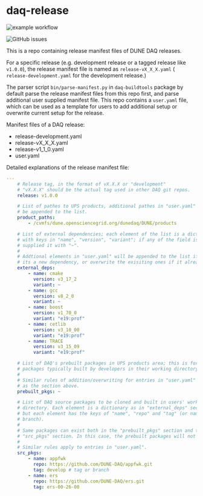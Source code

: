 # daq-release

![example workflow](https://github.com/github/docs/actions/workflows/main.yml/badge.svg)

![GitHub issues](https://img.shields.io/github/issues/DUNE-DAQ/daq-release)

This is a repo containing release manifest files of DUNE DAQ releases.

For a specific release (e.g. development release or a tagged release like
`v1.0.0`), the release manifest file is named as `release-vX_X_X.yaml` (
`release-development.yaml` for the development release.)

The parser script `bin/parse-manifest.py` in `daq-buildtools` package by default
parse the release manifest files from this repo first, and parse additional user
supplied manifest file. This repo contains a `user.yaml` file, which can be used
as a template for users to add additional setup or overwrite current setup for
the release.

Manifest files of a DAQ release:

* release-development.yaml
* release-vX_X_X.yaml
* release-v1_1_0.yaml
* user.yaml

Detailed explanations of the release manifest file:

```yaml
---
    # Release tag, in the format of vX.X.X or "development"
    # "vX.X.X" should be the actual tag used in other DAQ git repos.
    release: v1.0.0

    # List of pathes to UPS products, additional pathes in "user.yaml" will
    # be appended to the list.
    product_paths:
        - /cvmfs/dune.opensciencegrid.org/dunedaq/DUNE/products

    # List of external dependencies; each element of the list is a dictionary
    # with keys in "name", "version", "variant"; if any of the field is empty,
    # supplied it with "~".
    #
    # Addtional elements in "user.yaml" will be appended to the list if the
    # its a new dependency, or overwrite the exisiting ones if it already exists.
    external_deps:
        - name: cmake
          version: v3_17_2
          variant: ~
        - name: gcc
          version: v8_2_0
          variant: ~
        - name: boost
          version: v1_70_0
          variant: "e19:prof"
        - name: cetlib
          version: v3_10_00
          variant: "e19:prof"
        - name: TRACE
          version: v3_15_09
          variant: "e19:prof"

    # List of DAQ's prebuilt packages in UPS products area; this is for DAQ
    # packages typically built by developers in their working directory.
    #
    # Similar rules of addition/overwriting for entries in "user.yaml" apply
    # as the section above.
    prebuilt_pkgs: ~

    # List of DAQ source packages to be cloned and built in users' working
    # directory. Each element is a dictionary as in "external_deps" seciton,
    # but each element has the keys of "name", "repo" and "tag" (or name of the
    # branch).
    #
    # Same packages can exist both in the "prebuilt_pkgs" section and the
    # "src_pkgs" section. In this case, the prebuilt packages will not be setup.
    # 
    # Similar rules apply to entries in "user.yaml".
    src_pkgs:
        - name: appfwk
          repo: https://github.com/DUNE-DAQ/appfwk.git
          tag: develop # tag or branch
        - name: ers
          repo: https://github.com/DUNE-DAQ/ers.git
          tag: ers-00-26-00

```
